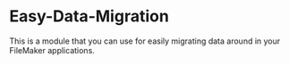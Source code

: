 Easy-Data-Migration
===================
This is a module that you can use for easily migrating data around in your FileMaker applications.
